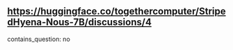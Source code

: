 ## https://huggingface.co/togethercomputer/StripedHyena-Nous-7B/discussions/4

contains_question: no